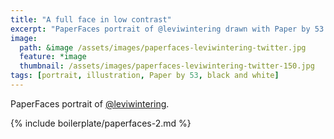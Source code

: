 ```yaml
---
title: "A full face in low contrast"
excerpt: "PaperFaces portrait of @leviwintering drawn with Paper by 53 on an iPad."
image: 
  path: &image /assets/images/paperfaces-leviwintering-twitter.jpg 
  feature: *image
  thumbnail: /assets/images/paperfaces-leviwintering-twitter-150.jpg
tags: [portrait, illustration, Paper by 53, black and white]
---
```


PaperFaces portrait of [@leviwintering](https://twitter.com/leviwintering).

{% include boilerplate/paperfaces-2.md %}
